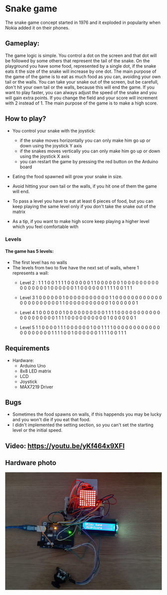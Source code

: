 # Snake game

The snake game concept started in 1976 and it exploded in popularity when Nokia added it on their phones.

## Gameplay:

The game logic is simple. You control a dot on the screen and that dot will be followed by some others that represent the tail of the snake. On the playground you have some food, represented by a single dot, if the snake eats it the size of the snake will increase by one dot. The main purpose of the game of the game is to eat as much food as you can, avoiding your own tail or the walls. You can take your snake out of the screen, but be carefull, don't hit your own tail or the walls, because this will end the game. If you want to play faster, you can always adjust the speed of the snake and you will gain extra points. If you change the field and your score will increment with 2 instead of 1. The main purpose of the game is to make a high score.


## How to play?
* You control your snake with the joystick:
	* if the snake moves horizontally you can only make him go up or down using the joystick Y axis
	* if the snakes moves vertically you can only make him go up or down using the joystick X axis
	* you can restart the game by pressing the red button on the Arduino board
	
* Eating the food spawned will grow your snake in size.

* Avoid hitting your own tail or the walls, if you hit one of them the game will end.
* To pass a level you have to eat at least 6 pieces of food, but you can keep playing the same level only if you don't take the snake out of the matrix
* As a tip, if you want to make high score keep playing a higher level which you feel comfortable with

### Levels
#### The game has 5 levels:
* The first level has no walls
* The levels from two to five have the next set of walls, where 1 represents a wall:
	* Level 2 :
		  1 1 1 0 0 1 1 1
		  1 0 0 0 0 0 0 1
		  1 0 0 0 0 0 0 1
		  0 0 0 0 0 0 0 0
		  0 0 0 0 0 0 0 0
		  1 0 0 0 0 0 0 1
		  1 0 0 0 0 0 0 1
		  1 1 1 0 0 1 1 1
		
	* Level 3 
		  1 0 0 0 0 0 0 1
		  0 0 0 0 0 0 0 0
		  0 0 0 1 1 0 0 0
		  0 0 0 0 0 0 0 0
		  0 0 0 0 0 0 0 0
		  0 0 0 1 1 0 0 0
		  0 0 0 0 0 0 0 0
		  1 0 0 0 0 0 0 1
	* Level 4 
		  1 0 0 0 0 0 0 1
		  0 0 0 0 0 0 0 0
		  0 0 1 1 1 1 0 0
		  0 0 0 0 0 0 0 0
		  0 0 0 0 0 0 0 0
		  0 0 1 1 1 1 0 0
		  0 0 0 0 0 0 0 0
		  1 0 0 0 0 0 0 1
	* Level 5 
		  1 1 0 0 0 0 1 1
		  1 0 0 0 0 0 0 1
		  0 0 1 1 1 1 0 0
		  0 0 0 0 0 0 0 0
		  0 0 0 0 0 0 0 0
		  0 0 1 1 1 1 0 0
		  1 0 0 0 0 0 0 1
		  1 1 1 0 0 1 1 1
	


## Requirements
* Hardware:
	* Arduino Uno
	* 8x8 LED matrix
	* LCD
	* Joystick
	* MAX7219 Driver

## Bugs
* Sometimes the food spawns on walls, if this happends you may be lucky and you won't die if you eat that food.
* I didn't implemented the setting section, so you can't set the starting level or the initial speed.

## Video: https://youtu.be/yKf464x9XFI

## Hardware photo
![](Components.jpeg)
